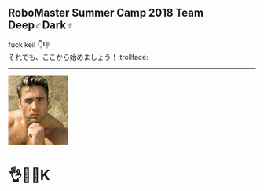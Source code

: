 ## RoboMaster Summer Camp 2018 Team **Deep♂Dark♂**
fuck keil :point_down::thumbsdown:  
それでも、ここから始めましょう！:trollface:  
***
![billy](/images/billy.jpeg)
# **:ok_hand::chicken::bus:K**